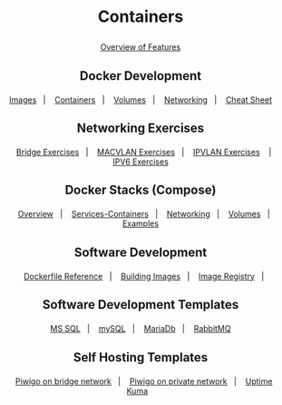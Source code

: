 <h1 align="center">
    <p>Containers<p>
</h1>

<div align="center">

&nbsp;&nbsp;&nbsp;[Overview of Features](docker/Overview.md)&nbsp;&nbsp;&nbsp;
</div>

<h2 align="center">
     <p>Docker Development<p>
</h2>

<div align="center">

&nbsp;&nbsp;&nbsp;[Images](docker/Images.md)&nbsp;&nbsp;&nbsp;|
&nbsp;&nbsp;&nbsp;[Containers](docker/Containers.md)&nbsp;&nbsp;&nbsp;|
&nbsp;&nbsp;&nbsp;[Volumes](docker/Volumes.md)&nbsp;&nbsp;&nbsp;|
&nbsp;&nbsp;&nbsp;[Networking](docker/Networking.md)&nbsp;&nbsp;&nbsp;|
&nbsp;&nbsp;&nbsp;[Cheat Sheet](docker/Cheatsheet.md)&nbsp;&nbsp;&nbsp;
</div>


<h2 align="center">
     <p>Networking Exercises<p>
</h2>

<div align="center">

&nbsp;&nbsp;&nbsp;[Bridge Exercises](docker/Networking/Bridge_Exercises.md)&nbsp;&nbsp;&nbsp;|
&nbsp;&nbsp;&nbsp;[MACVLAN Exercises](docker/Networking/MACVLAN_Exercises.md)&nbsp;&nbsp;&nbsp;|
&nbsp;&nbsp;&nbsp;[IPVLAN Exercises](docker/Networking/IPVLAN_Exercises.md)&nbsp;&nbsp;&nbsp; |
&nbsp;&nbsp;&nbsp;[IPV6 Exercises](docker/Networking/IPV6_NETWORKING.md)&nbsp;&nbsp;&nbsp;


<h2 align="center">
     <p>Docker Stacks (Compose)<p>
</h2>

<div align="center">

&nbsp;&nbsp;&nbsp;[Overview](docker/Stacks/compose.md)&nbsp;&nbsp;&nbsp;|
&nbsp;&nbsp;&nbsp;[Services-Containers](docker/Stacks/service_container.md)&nbsp;&nbsp;&nbsp;|
&nbsp;&nbsp;&nbsp;[Networking](docker/Stacks/stack_network.md)&nbsp;&nbsp;&nbsp;|
&nbsp;&nbsp;&nbsp;[Volumes](docker/Stacks/stack_volume.md)&nbsp;&nbsp;&nbsp;|
&nbsp;&nbsp;&nbsp;[Examples](docker/Stacks/stacks_exercises.md)&nbsp;&nbsp;&nbsp;
</div>


<h2 align="center">
     <p>Software Development<p>
</h2>

<div align="center">

&nbsp;&nbsp;&nbsp;[Dockerfile Reference](docker/Development/Dockerfile_reference.md)&nbsp;&nbsp;&nbsp;|
&nbsp;&nbsp;&nbsp;[Building Images](docker/Development/Building_Images.md)&nbsp;&nbsp;&nbsp;|
&nbsp;&nbsp;&nbsp;[Image Registry](docker/Development/Image_Registry.md)&nbsp;&nbsp;&nbsp;|
</div>


<h2 align="center">
     <p>Software Development Templates<p>
</h2>

<div align="center">

&nbsp;&nbsp;&nbsp;[MS SQL](docker/DevTemplates/mssql.yml)&nbsp;&nbsp;&nbsp;|
&nbsp;&nbsp;&nbsp;[mySQL](docker/DevTemplates/mysql.yml)&nbsp;&nbsp;&nbsp;|
&nbsp;&nbsp;&nbsp;[MariaDb](docker/DevTemplates/mariadb.yml)&nbsp;&nbsp;&nbsp;|
&nbsp;&nbsp;&nbsp;[RabbitMQ](docker/DevTemplates/rabbitmq.yml)&nbsp;&nbsp;&nbsp;
</div>


<h2 align="center">
     <p>Self Hosting Templates<p>
</h2>

<div align="center">

&nbsp;&nbsp;&nbsp;[Piwigo on bridge network](docker/SelfHostingTemplates/piwigo_bridge.yml)&nbsp;&nbsp;&nbsp;|
&nbsp;&nbsp;&nbsp;[Piwigo on private network](docker/SelfHostingTemplates/piwigo_selfnet.yml)&nbsp;&nbsp;&nbsp;|
&nbsp;&nbsp;&nbsp;[Uptime Kuma](docker/SelfHostingTemplates/uptimekuma.yml)&nbsp;&nbsp;&nbsp;
</div>

